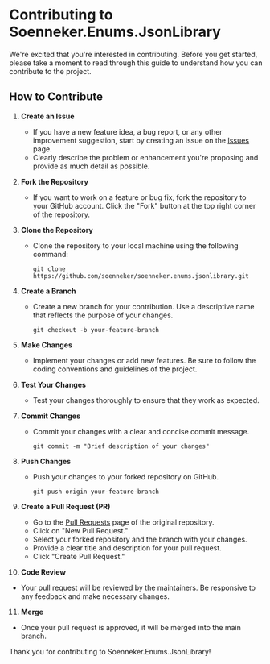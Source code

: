 # Contributing to Soenneker.Enums.JsonLibrary

We're excited that you're interested in contributing. Before you get started, please take a moment to read through this guide to understand how you can contribute to the project.

## How to Contribute

1. **Create an Issue**
   - If you have a new feature idea, a bug report, or any other improvement suggestion, start by creating an issue on the [Issues](https://github.com/soenneker/soenneker.enums.jsonlibrary/issues) page.
   - Clearly describe the problem or enhancement you're proposing and provide as much detail as possible.

2. **Fork the Repository**
   - If you want to work on a feature or bug fix, fork the repository to your GitHub account. Click the "Fork" button at the top right corner of the repository.

3. **Clone the Repository**
   - Clone the repository to your local machine using the following command:
     ```
     git clone https://github.com/soenneker/soenneker.enums.jsonlibrary.git
     ```

4. **Create a Branch**
   - Create a new branch for your contribution. Use a descriptive name that reflects the purpose of your changes.
     ```
     git checkout -b your-feature-branch
     ```

5. **Make Changes**
   - Implement your changes or add new features. Be sure to follow the coding conventions and guidelines of the project.

6. **Test Your Changes**
   - Test your changes thoroughly to ensure that they work as expected.

7. **Commit Changes**
   - Commit your changes with a clear and concise commit message.
     ```
     git commit -m "Brief description of your changes"
     ```

8. **Push Changes**
   - Push your changes to your forked repository on GitHub.
     ```
     git push origin your-feature-branch
     ```

9. **Create a Pull Request (PR)**
   - Go to the [Pull Requests](https://github.com/soenneker/soenneker.enums.jsonlibrary/pulls) page of the original repository.
   - Click on "New Pull Request."
   - Select your forked repository and the branch with your changes.
   - Provide a clear title and description for your pull request.
   - Click "Create Pull Request."

10. **Code Review**
   - Your pull request will be reviewed by the maintainers. Be responsive to any feedback and make necessary changes.

11. **Merge**
   - Once your pull request is approved, it will be merged into the main branch.

Thank you for contributing to Soenneker.Enums.JsonLibrary!
